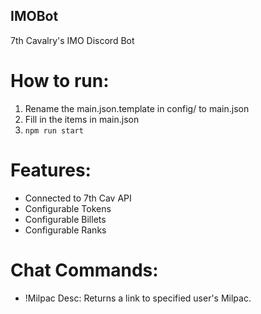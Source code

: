 ## IMOBot
7th Cavalry's IMO Discord Bot

# How to run:

1. Rename the main.json.template in config/ to main.json
2. Fill in the items in main.json
3. `npm run start`

# Features:
  * Connected to 7th Cav API
  * Configurable Tokens
  * Configurable Billets
  * Configurable Ranks

# Chat Commands:
  * !Milpac <DiscordUser>
    Desc: Returns a link to specified user's Milpac.
